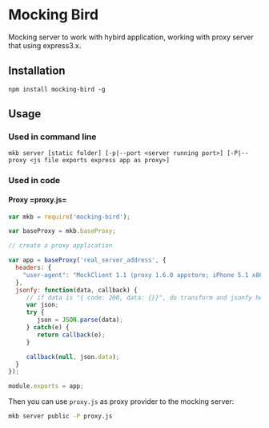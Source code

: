 # Mocking Bird

Mocking server to work with hybird application, working with proxy server that using express3.x.

## Installation

```
npm install mocking-bird -g
```

## Usage

### Used in command line

```
mkb server [static folder] [-p|--port <server running port>] [-P|--proxy <js file exports express app as proxy>]
```

### Used in code

#### Proxy =proxy.js=

``` javascript
var mkb = require('mocking-bird');

var baseProxy = mkb.baseProxy;

// create a proxy application

var app = baseProxy('real_server_address', {
  headers: {
    "user-agent": "MockClient 1.1 (proxy 1.6.0 appstore; iPhone 5.1 x86_64)",
  },
  jsonfy: function(data, callback) {
     // if data is "{ code: 200, data: {}}", do transform and jsonfy here
     var json;
     try {
        json = JSON.parse(data);
     } catch(e) {
        return callback(e);
     }

     callback(null, json.data);
  }
});

module.exports = app;
```

Then you can use `proxy.js` as proxy provider to the mocking server:

``` bash
mkb server public -P proxy.js
```
